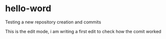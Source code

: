 # hello-word
Testing a new repository creation and commits

This is the edit mode, i am writing a first edit to check how the comit worked
